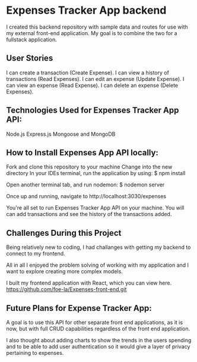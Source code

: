 # Expenses Tracker App backend

I created this backend repository with sample data and routes for use with my external front-end application. My goal is to combine the two for a fullstack application.

## User Stories

I can create a transaction (Create Expense).
I can view a history of transactions (Read Expenses).
I can edit an expense (Update Expense).
I can view an expense (Read Expense).
I can delete an expense (Delete Expenses).

## Technologies Used for Expenses Tracker App API:

Node.js
Express.js
Mongoose and MongoDB

## How to Install Expenses App API locally:

Fork and clone this repository to your machine
Change into the new directory
In your IDEs terminal, run the application by using:
$ npm install

Open another terminal tab, and run nodemon:
$ nodemon server

Once up and running, navigate to http://localhost:3030/expenses

You're all set to run Expenses Tracker App API on your machine. You will can add transactions and see the history of the transactions added.

## Challenges During this Project

Being relatively new to coding, I had challanges with getting my backend to connect to my frontend.

All in all I enjoyed the problem solving of working with my application and I want to explore creating more complex models.

I built my frontend application with React, which you can view here. https://github.com/foe-la/Expenses-front-end.git

## Future Plans for Expense Tracker App:

A goal is to use this API for other separate front end applications, as it is now, but with full CRUD capabilities regardless of the front end application.

I also thought about adding charts to show the trends in the users spending and to be able to add user authentication so it would give a layer of privacy pertaining to expenses.
